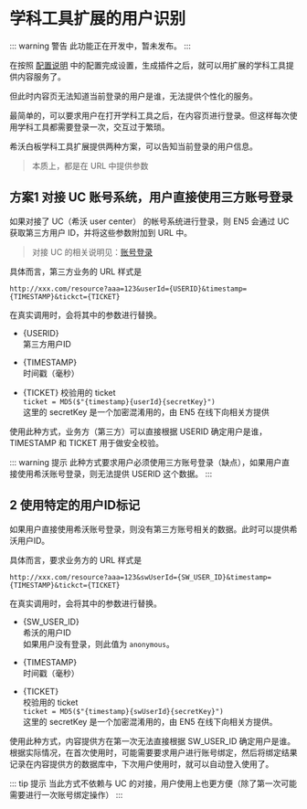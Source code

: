 # 学科工具扩展的用户识别

::: warning 警告
此功能正在开发中，暂未发布。
:::

在按照 [配置说明](./02Configurations.md) 中的配置完成设置，生成插件之后，就可以用扩展的学科工具提供内容服务了。

但此时内容页无法知道当前登录的用户是谁，无法提供个性化的服务。

最简单的，可以要求用户在打开学科工具之后，在内容页进行登录。但这样每次使用学科工具都需要登录一次，交互过于繁琐。

希沃白板学科工具扩展提供两种方案，可以告知当前登录的用户信息。

> 本质上，都是在 URL 中提供参数

## 方案1 对接 UC 账号系统，用户直接使用三方账号登录

如果对接了 UC（希沃 user center） 的帐号系统进行登录，则 EN5 会通过 UC 获取第三方用户 ID，并将这些参数附加到 URL 中。

> 对接 UC 的相关说明见：[账号登录](../../guide/01Account.md)

具体而言，第三方业务的 URL 样式是

`http://xxx.com/resource?aaa=123&userId={USERID}&timestamp={TIMESTAMP}&tickct={TICKET}`

在真实调用时，会将其中的参数进行替换。

* {USERID}  
第三方用户ID

* {TIMESTAMP}  
时间戳（毫秒）

* {TICKET}
校验用的 ticket  
`ticket = MD5($"{timestamp}{userId}{secretKey}")`  
这里的 secretKey 是一个加密混淆用的，由 EN5 在线下向相关方提供

使用此种方式，业务方（第三方）可以直接根据 USERID 确定用户是谁，TIMESTAMP 和 TICKET 用于做安全校验。

::: warning 提示
此种方式要求用户必须使用三方账号登录（缺点），如果用户直接使用希沃账号登录，则无法提供 USERID 这个数据。
:::

## 2 使用特定的用户ID标记

如果用户直接使用希沃账号登录，则没有第三方账号相关的数据。此时可以提供希沃用户ID。

具体而言，要求业务方的 URL 样式是

`http://xxx.com/resource?aaa=123&swUserId={SW_USER_ID}&timestamp={TIMESTAMP}&tickct={TICKET}`

在真实调用时，会将其中的参数进行替换。

* {SW_USER_ID}  
希沃的用户ID  
如果用户没有登录，则此值为 `anonymous`。

* {TIMESTAMP}  
时间戳（毫秒）  

* {TICKET}  
校验用的 ticket  
`ticket = MD5($"{timestamp}{swUserId}{secretKey}")`  
这里的 secretKey 是一个加密混淆用的，由 EN5 在线下向相关方提供。

使用此种方式，内容提供方在第一次无法直接根据 SW_USER_ID 确定用户是谁。
根据实际情况，在首次使用时，可能需要要求用户进行账号绑定，然后将绑定结果记录在内容提供方的数据库中，下次用户使用时，就可以自动登入使用了。

::: tip 提示
当此方式不依赖与 UC 的对接，用户使用上也更方便（除了第一次可能需要进行一次账号绑定操作）
:::
